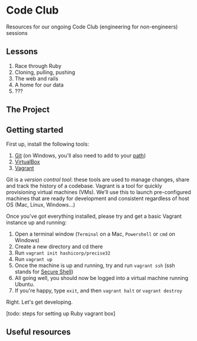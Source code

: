 # Code Club

Resources for our ongoing Code Club (engineering for non-engineers) sessions

## Lessons

1. Race through Ruby
2. Cloning, pulling, pushing
3. The web and rails
4. A home for our data
5. ???
 
## The Project

## Getting started

First up, install the following tools:

1. [Git](http://git-scm.com/) (on Windows, you'll also need to add to your [path](http://blog.countableset.ch/2012/06/07/adding-git-to-windows-7-path/))
2. [VirtualBox](https://www.virtualbox.org/)
3. [Vagrant](https://www.vagrantup.com/)

Git is a *version control tool*: these tools are used to manage changes, share and track the history of a codebase.  Vagrant is a tool for quickly provisioning virtual machines (VMs).  We'll use this to launch pre-configured machines that are ready for development and consistent regardless of host OS (Mac, Linux, Windows...)

Once you've got everything installed, please try and get a basic Vagrant instance up and running:

  1. Open a terminal window (`Terminal` on a Mac, `Powershell` or `cmd` on Windows)
  2. Create a new directory and cd there
  3. Run `vagrant init hashicorp/precise32`
  4. Run `vagrant up`
  5. Once the machine is up and running, try and run `vagrant ssh` (ssh stands for [Secure Shell](http://en.wikipedia.org/wiki/Secure_Shell))
  6. All going well, you should now be logged into a virtual machine running Ubuntu.
  6. If you're happy, type `exit`, and then `vagrant halt` or `vagrant destroy`

Right. Let's get developing.

[todo: steps for setting up Ruby vagrant box]



## Useful resources
